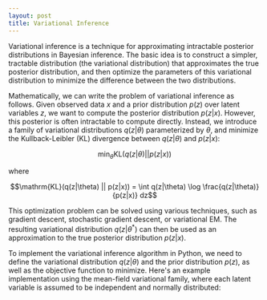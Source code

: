 ```yaml
---
layout: post
title: Variational Inference
---
```



Variational inference is a technique for approximating intractable posterior distributions in Bayesian inference. The basic idea is to construct a simpler, tractable distribution (the variational distribution) that approximates the true posterior distribution, and then optimize the parameters of this variational distribution to minimize the difference between the two distributions.

Mathematically, we can write the problem of variational inference as follows. Given observed data $x$ and a prior distribution $p(z)$ over latent variables $z$, we want to compute the posterior distribution $p(z|x)$. However, this posterior is often intractable to compute directly. Instead, we introduce a family of variational distributions $q(z|\theta)$ parameterized by $\theta$, and minimize the Kullback-Leibler (KL) divergence between $q(z|\theta)$ and $p(z|x)$:


$$\min_{\theta} \mathrm{KL}(q(z|\theta) || p(z|x))$$

where

$$\mathrm{KL}(q(z|\theta) || p(z|x)) = \int q(z|\theta) \log \frac{q(z|\theta)}{p(z|x)} dz$$

This optimization problem can be solved using various techniques, such as gradient descent, stochastic gradient descent, or variational EM. The resulting variational distribution $q(z|\theta^*)$ can then be used as an approximation to the true posterior distribution $p(z|x)$.

To implement the variational inference algorithm in Python, we need to define the variational distribution $q(z|\theta)$ and the prior distribution $p(z)$, as well as the objective function to minimize. Here's an example implementation using the mean-field variational family, where each latent variable is assumed to be independent and normally distributed:
